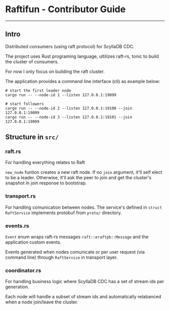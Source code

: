 # Raftifun - Contributor Guide
---

## Intro

Distributed consumers (using raft protocol) for ScyllaDB CDC.

The project uses Rust programing language, ultilizes raft-rs, tonic to build
the cluster of consumers.

For now I only focus on building the raft cluster.

The application provides a command line interface (cli) as example below:

```
# start the first leader node
cargo run -- --node-id 1 --listen 127.0.0.1:19099

# start followers
cargo run -- --node-id 2 --listen 127.0.0.1:19100 --join 127.0.0.1:19099
cargo run -- --node-id 3 --listen 127.0.0.1:19101 --join 127.0.0.1:19099
```

## Structure in `src/`

### raft.rs

For handling everything relates to Raft

`new_node` funtion creates a new raft node.
If no `join` argument, it'll self elect to be a leader.
Otherwise, it'll ask the peer to join and get the cluster's snapshot in join
response to bootstrap.

### transport.rs

For handling comunication between nodes.
The service's defined in `struct RaftService` implements protobuf from
`proto/` directory.

### events.rs

`Event` enum wraps raft-rs messages `raft::eraftpb::Message` and the
application custom events.

Events generated when nodes comunicate or per user request (via command line)
through `RaftService` in transport layer.

### coordinator.rs

For handling business logic where ScyllaDB CDC has a set of stream ids per
generation.

Each node will handle a subset of stream ids and automatically relabanced when
a node join/leave the cluster.
